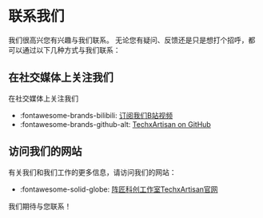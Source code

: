 # 联系我们

我们很高兴您有兴趣与我们联系。 无论您有疑问、反馈还是只是想打个招呼，都可以通过以下几种方式与我们联系：

## 在社交媒体上关注我们

在社交媒体上关注我们

- :fontawesome-brands-bilibili: [订阅我们B站视频](https://space.bilibili.com/481266401)
- :fontawesome-brands-github-alt: [TechxArtisan on GitHub](https://github.com/TechxArtisan)

## 访问我们的网站

有关我们和我们工作的更多信息，请访问我们的网站：

- :fontawesome-solid-globe: [阵匠科创工作室TechxArtisan官网](https://techxartisan.com/)

我们期待与您联系！